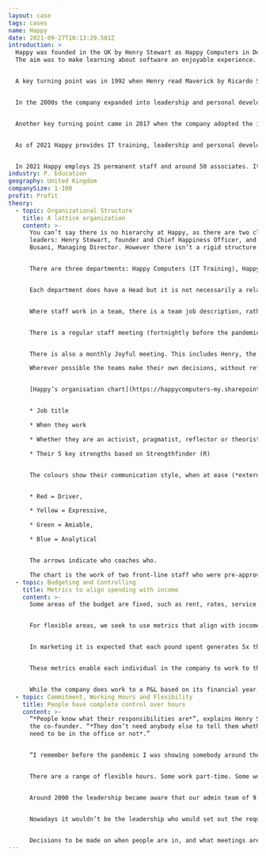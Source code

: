 ```yaml
---
layout: case
tags: cases
name: Happy
date: 2021-09-27T10:13:29.581Z
introduction: >
  Happy was founded in the UK by Henry Stewart as Happy Computers in Dec 1987.
  The aim was to make learning about software an enjoyable experience.


  A key turning point was in 1992 when Henry read Maverick by Ricardo Semler and realised that organisations could be based on trust and freedom.


  In the 2000s the company expanded into leadership and personal development and changed its name to Happy.


  Another key turning point came in 2017 when the company adopted the ideas of David Marquet and the two key leaders decided to make no decisions. The company expanded by 20% annually in the years following.


  As of 2021 Happy provides IT training, leadership and personal development and apprenticeships and seeks to create happy, productive workplaces.


  In 2021 Happy employs 25 permanent staff and around 50 associates. Its turnover is around £2.2 million
industry: P. Education
geography: United Kingdom
companySize: 1-100
profit: Profit
theory:
  - topic: Organizational Structure
    title: A lattice organization
    content: >-
      You can’t say there is no hierarchy at Happy, as there are two clear
      leaders: Henry Stewart, founder and Chief Happiness Officer, and Cathy
      Busani, Managing Director. However there isn’t a rigid structure.


      There are three departments: Happy Computers (IT Training), Happy People (leadership and personal development) and apprenticeships (funded in the UK by an Apprenticeship levy that every organisation has to pay).


      Each department does have a Head but it is not necessarily a relationship between them and the people in those departments. Each person chooses who they would like to be their “M&M”. The title M&M was chosen by the staff and means Multiplier and Mentor - although the role is more of a coach.


      Where staff work in a team, there is a team job description, rather than individual ones. That means that people can choose which roles in the team they want to play and these often shift.


      There is a regular staff meeting (fortnightly before the pandemic, weekly during it). This will decide anything that affects everybody.


      There is also a monthly Joyful meeting. This includes Henry, the heads of department and people elected by the staff as “potential leaders”. Anybody can attend this meeting.

      Wherever possible the teams make their own decisions, without referring to the head of that department.


      [Happy’s organisation chart](https://happycomputers-my.sharepoint.com/:p:/g/personal/henry_happy_co_uk/ETTTuvaVZXJDpRhWRah6GpwBTNJr5kaEibA8LAcUfR5WPA?e=dm91fe) is a series of circles with the picture of the person inside. It includes:


      * Job title

      * When they work

      * Whether they are an activist, pragmatist, reflector or theorist  (Honey and Mumford)

      * Their 5 key strengths based on Strengthfinder (R)


      The colours show their communication style, when at ease (*external circle*) and when under pressure (*internal circle*)


      * Red = Driver, 

      * Yellow = Expressive, 

      * Green = Amiable, 

      * Blue = Analytical


      The arrows indicate who coaches who.

      The chart is the work of two front-line staff who were pre-approved to come up with it.
  - topic: Budgeting and Controlling
    title: Metrics to align spending with income
    content: >-
      Some areas of the budget are fixed, such as rent, rates, service charge.


      For flexible areas, we seek to use metrics that align with income such as trainer costs, manuals, food, ice cream. The trainer cost is expected to be at most 35% of income generated and the other costs at most 15% - giving a net profit of 50%.


      In marketing it is expected that each pound spent generates 5x that in revenue.


      These metrics enable each individual in the company to work to these ratios without needing any approval from above.


      While the company does work to a P&L based on its financial year, there is very little time (at most one short meeting) spent on deciding the budget, as most of it is based on these metrics.
  - topic: Commitment, Working Hours and Flexibility
    title: People have complete control over hours
    content: >-
      “*People know what their responsibilities are*”, explains Henry Stewart,
      the co-founder. “*They don’t need anybody else to tell them whether they
      need to be in the office or not*.”


      “I remember before the pandemic I was showing somebody around the office; he commented that only 5 out of our 25 staff members were in the office and asked where the others were. ‘I have no idea,’ I commented. People are judged by the results they deliver, not the amount of time they spend in the office.”


      There are a range of flexible hours. Some work part-time. Some work compressed hours (eg, the full week in 4 days). There are no set hours, people work when they want around their responsibilities.


      Around 2000 the leadership became aware that our admin team of 9 people wanted to work more flexibly. So they set out the terms, that there was a need for two more people in the office from 9 to 5.30 each day to answer the phone. People then decided between themselves when they would work, with some coming in at 6am (to avoid the London commute) and not many people working on Friday afternoons!


      Nowadays it wouldn’t be the leadership who would set out the requirement; the team would do it by itself.


      Decisions to be made on when people are in, and what meetings are for, are now all made within the team.
---
```


